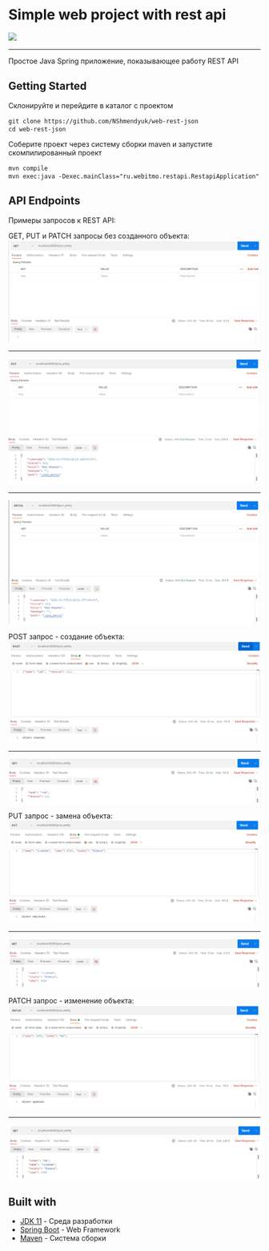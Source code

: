 # Simple web project with rest api

![](https://github.com/Nshmendyuk/web-rest-json/workflows/Java%20CI/badge.svg)
___
Простое Java Spring приложение, показывающее работу REST API
## Getting Started
Склонируйте и перейдите в каталог с проектом

    git clone https://github.com/NShmendyuk/web-rest-json
    cd web-rest-json

Соберите проект через систему сборки maven и запустите скомпилированный проект

    mvn compile
    mvn exec:java -Dexec.mainClass="ru.webitmo.restapi.RestapiApplication"

## API Endpoints
Примеры запросов к REST API:

GET, PUT и PATCH запросы без созданного объекта:
![GET noentity](https://github.com/NShmendyuk/web-rest-json/blob/develop/img/noentity/postman_GET_noentity.png)

___
![PUT noentity](https://github.com/NShmendyuk/web-rest-json/blob/develop/img/noentity/postman_PUT_noentity.png) 

___
![PATCH noentity](https://github.com/NShmendyuk/web-rest-json/blob/develop/img/noentity/postman_PATCH_noentity.png)

POST запрос - создание объекта:
![POST](https://github.com/NShmendyuk/web-rest-json/blob/develop/img/created/postman_POST_created.png)
___
![GET created](https://github.com/NShmendyuk/web-rest-json/blob/develop/img/created/postman_GET_created.png)

PUT запрос - замена объекта:
![PUT](https://github.com/NShmendyuk/web-rest-json/blob/develop/img/replaced/postman_PUT_replaced.png)
___
![GET replaced](https://github.com/NShmendyuk/web-rest-json/blob/develop/img/replaced/postman_GET_replaced.png)

PATCH запрос - изменение объекта:
![PATCH](https://github.com/NShmendyuk/web-rest-json/blob/develop/img/updated/postman_PATCH_updated.png)
___
![GET updated](https://github.com/NShmendyuk/web-rest-json/blob/develop/img/updated/postman_GET_updated.png)

## Built with
 - [JDK 11](https://www.oracle.com/ru/java/technologies/javase-jdk11-downloads.html) - Среда разработки
 - [Spring Boot](https://spring.io/projects/spring-boot) - Web Framework
 - [Maven](https://maven.apache.org/download.cgi) - Система сборки
